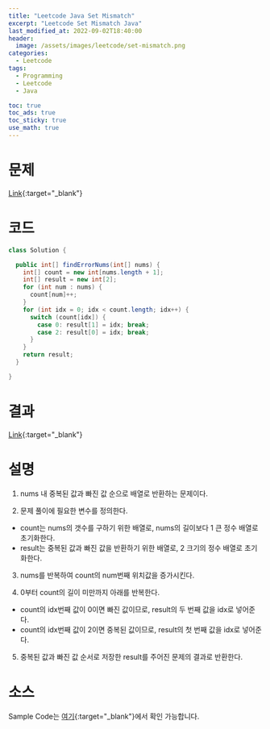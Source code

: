 ```yaml
---
title: "Leetcode Java Set Mismatch"
excerpt: "Leetcode Set Mismatch Java"
last_modified_at: 2022-09-02T18:40:00
header:
  image: /assets/images/leetcode/set-mismatch.png
categories:
  - Leetcode
tags:
  - Programming
  - Leetcode
  - Java

toc: true
toc_ads: true
toc_sticky: true
use_math: true
---
```

# 문제
[Link](https://leetcode.com/problems/set-mismatch/){:target="_blank"}

# 코드
```java
class Solution {

  public int[] findErrorNums(int[] nums) {
    int[] count = new int[nums.length + 1];
    int[] result = new int[2];
    for (int num : nums) {
      count[num]++;
    }
    for (int idx = 0; idx < count.length; idx++) {
      switch (count[idx]) {
        case 0: result[1] = idx; break;
        case 2: result[0] = idx; break;
      }
    }
    return result;
  }

}
```

# 결과
[Link](https://leetcode.com/submissions/detail/789524318/){:target="_blank"}

# 설명
1. nums 내 중복된 값과 빠진 값 순으로 배열로 반환하는 문제이다.

2. 문제 풀이에 필요한 변수를 정의한다.
- count는 nums의 갯수를 구하기 위한 배열로, nums의 길이보다 1 큰 정수 배열로 초기화한다.
- result는 중복된 값과 빠진 값을 반환하기 위한 배열로, 2 크기의 정수 배열로 초기화한다.

3. nums를 반복하여 count의 num번째 위치값을 증가시킨다.

4. 0부터 count의 길이 미만까지 아래를 반복한다.
- count의 idx번째 값이 0이면 빠진 값이므로, result의 두 번째 값을 idx로 넣어준다.
- count의 idx번째 값이 2이면 중복된 값이므로, result의 첫 번째 값을 idx로 넣어준다.

5. 중복된 값과 빠진 값 순서로 저장한 result를 주어진 문제의 결과로 반환한다.

# 소스
Sample Code는 [여기](https://github.com/GracefulSoul/leetcode/blob/master/src/main/java/gracefulsoul/problems/SetMismatch.java){:target="_blank"}에서 확인 가능합니다.